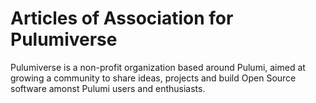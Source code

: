 # Articles of Association for Pulumiverse

Pulumiverse is a non-profit organization based around Pulumi, aimed at growing a
community to share ideas, projects and build Open Source software amonst Pulumi
users and enthusiasts.
